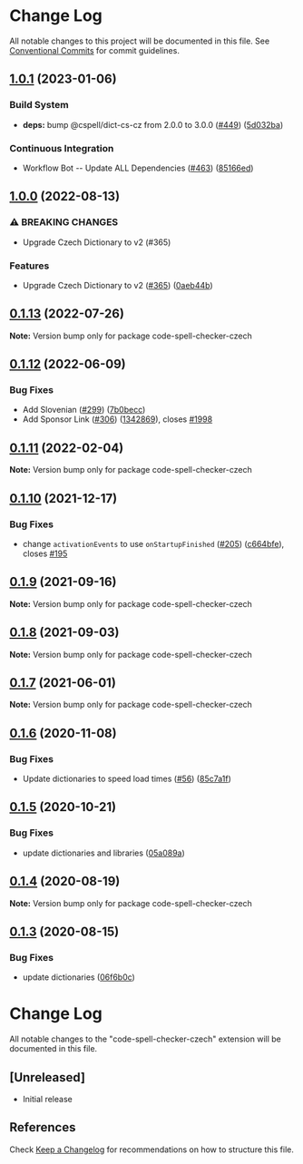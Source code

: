 # Change Log

All notable changes to this project will be documented in this file.
See [Conventional Commits](https://conventionalcommits.org) for commit guidelines.

## [1.0.1](https://github.com/streetsidesoftware/vscode-cspell-dict-extensions/compare/code-spell-checker-czech@1.0.0...code-spell-checker-czech@1.0.1) (2023-01-06)


### Build System

* **deps:** bump @cspell/dict-cs-cz from 2.0.0 to 3.0.0 ([#449](https://github.com/streetsidesoftware/vscode-cspell-dict-extensions/issues/449)) ([5d032ba](https://github.com/streetsidesoftware/vscode-cspell-dict-extensions/commit/5d032bac78ba9bbe115e2a798a7e721bf0f327fc))


### Continuous Integration

* Workflow Bot -- Update ALL Dependencies ([#463](https://github.com/streetsidesoftware/vscode-cspell-dict-extensions/issues/463)) ([85166ed](https://github.com/streetsidesoftware/vscode-cspell-dict-extensions/commit/85166ed01b3b324b9bfc737443a76318aa1cdda7))

## [1.0.0](https://github.com/streetsidesoftware/vscode-cspell-dict-extensions/compare/code-spell-checker-czech@0.1.13...code-spell-checker-czech@1.0.0) (2022-08-13)


### ⚠ BREAKING CHANGES

* Upgrade Czech Dictionary to v2 (#365)

### Features

* Upgrade Czech Dictionary to v2 ([#365](https://github.com/streetsidesoftware/vscode-cspell-dict-extensions/issues/365)) ([0aeb44b](https://github.com/streetsidesoftware/vscode-cspell-dict-extensions/commit/0aeb44bf30bceffde6b1a09dbd5ac9a305c3dfe4))

## [0.1.13](https://github.com/streetsidesoftware/vscode-cspell-dict-extensions/compare/code-spell-checker-czech@0.1.12...code-spell-checker-czech@0.1.13) (2022-07-26)

**Note:** Version bump only for package code-spell-checker-czech





## [0.1.12](https://github.com/streetsidesoftware/vscode-cspell-dict-extensions/compare/code-spell-checker-czech@0.1.11...code-spell-checker-czech@0.1.12) (2022-06-09)


### Bug Fixes

* Add Slovenian ([#299](https://github.com/streetsidesoftware/vscode-cspell-dict-extensions/issues/299)) ([7b0becc](https://github.com/streetsidesoftware/vscode-cspell-dict-extensions/commit/7b0becc910e11e674ad32be812aa5e138b005219))
* Add Sponsor Link ([#306](https://github.com/streetsidesoftware/vscode-cspell-dict-extensions/issues/306)) ([1342869](https://github.com/streetsidesoftware/vscode-cspell-dict-extensions/commit/13428699ee20f6b6a597dd2638d5633f2a53c9cf)), closes [#1998](https://github.com/streetsidesoftware/vscode-cspell-dict-extensions/issues/1998)





## [0.1.11](https://github.com/streetsidesoftware/vscode-cspell-dict-extensions/compare/code-spell-checker-czech@0.1.10...code-spell-checker-czech@0.1.11) (2022-02-04)

**Note:** Version bump only for package code-spell-checker-czech





## [0.1.10](https://github.com/streetsidesoftware/vscode-cspell-dict-extensions/compare/code-spell-checker-czech@0.1.9...code-spell-checker-czech@0.1.10) (2021-12-17)


### Bug Fixes

* change `activationEvents` to use `onStartupFinished` ([#205](https://github.com/streetsidesoftware/vscode-cspell-dict-extensions/issues/205)) ([c664bfe](https://github.com/streetsidesoftware/vscode-cspell-dict-extensions/commit/c664bfe88497c9eaf82aa5549734d99db9194001)), closes [#195](https://github.com/streetsidesoftware/vscode-cspell-dict-extensions/issues/195)





## [0.1.9](https://github.com/streetsidesoftware/vscode-cspell-dict-extensions/compare/code-spell-checker-czech@0.1.8...code-spell-checker-czech@0.1.9) (2021-09-16)

**Note:** Version bump only for package code-spell-checker-czech





## [0.1.8](https://github.com/streetsidesoftware/vscode-cspell-dict-extensions/compare/code-spell-checker-czech@0.1.7...code-spell-checker-czech@0.1.8) (2021-09-03)

**Note:** Version bump only for package code-spell-checker-czech





## [0.1.7](https://github.com/streetsidesoftware/vscode-cspell-dict-extensions/compare/code-spell-checker-czech@0.1.6...code-spell-checker-czech@0.1.7) (2021-06-01)

**Note:** Version bump only for package code-spell-checker-czech





## [0.1.6](https://github.com/streetsidesoftware/vscode-cspell-dict-extensions/compare/code-spell-checker-czech@0.1.5...code-spell-checker-czech@0.1.6) (2020-11-08)


### Bug Fixes

* Update dictionaries to speed load times ([#56](https://github.com/streetsidesoftware/vscode-cspell-dict-extensions/issues/56)) ([85c7a1f](https://github.com/streetsidesoftware/vscode-cspell-dict-extensions/commit/85c7a1f3363945594f6d86dbb7dae7f4c95a76e7))





## [0.1.5](https://github.com/streetsidesoftware/vscode-cspell-dict-extensions/compare/code-spell-checker-czech@0.1.4...code-spell-checker-czech@0.1.5) (2020-10-21)


### Bug Fixes

* update dictionaries and libraries ([05a089a](https://github.com/streetsidesoftware/vscode-cspell-dict-extensions/commit/05a089add3e0e3606ac1604df1539adfb272461f))





## [0.1.4](https://github.com/streetsidesoftware/vscode-cspell-dict-extensions/compare/code-spell-checker-czech@0.1.3...code-spell-checker-czech@0.1.4) (2020-08-19)

**Note:** Version bump only for package code-spell-checker-czech





## [0.1.3](https://github.com/streetsidesoftware/vscode-cspell-dict-extensions/compare/code-spell-checker-czech@0.1.2...code-spell-checker-czech@0.1.3) (2020-08-15)


### Bug Fixes

* update dictionaries ([06f6b0c](https://github.com/streetsidesoftware/vscode-cspell-dict-extensions/commit/06f6b0cd9c011d55de841aa75591422a18d8a8f6))





# Change Log
All notable changes to the "code-spell-checker-czech" extension will be documented in this file.

## [Unreleased]
- Initial release

## References
Check [Keep a Changelog](http://keepachangelog.com/) for recommendations on how to structure this file.

